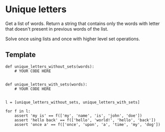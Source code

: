 Unique letters
==============

Get a list of words. Return a string that contains only the words with letter that doesn't present in previous words of the list.

Solve once using lists and once with higher level set operations.

## Template
	def unique_letters_without_sets(words):
		# YOUR CODE HERE


	def unique_letters_with_sets(words):
	    # YOUR CODE HERE


	l = [unique_letters_without_sets, unique_letters_with_sets]

	for f in l:
	    assert 'my is' == f(['my', 'name', 'is', 'john', 'doe'])
	    assert 'hello back' == f(['hello', 'world!', 'hello', 'back'])
	    assert 'once a' == f(['once', 'upon', 'a', 'time', 'my', 'dog'])
